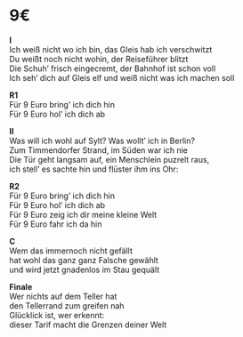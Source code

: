 # 9€

**I**  
Ich weiß nicht wo ich bin, das Gleis hab ich verschwitzt  
Du weißt noch nicht wohin, der Reiseführer blitzt  
Die Schuh’ frisch eingecremt, der Bahnhof ist schon voll  
Ich seh’ dich auf Gleis elf und weiß nicht was ich machen soll  

**R1**  
Für 9 Euro bring’ ich dich hin  
Für 9 Euro hol’ ich dich ab  

**II**  
Was will ich wohl auf Sylt? Was wollt’ ich in Berlin?  
Zum Timmendorfer Strand, im Süden war ich nie  
Die Tür geht langsam auf, ein Menschlein puzrelt raus,  
ich stell’ es sachte hin und flüster ihm ins Ohr:  

**R2**  
Für 9 Euro bring’ ich dich hin  
Für 9 Euro hol’ ich dich ab  
Für 9 Euro zeig ich dir meine kleine Welt  
Für 9 Euro fahr ich da hin  

**C**  
Wem das immernoch nicht gefällt  
hat wohl das ganz ganz Falsche gewählt  
und wird jetzt gnadenlos im Stau gequält  

**Finale**  
Wer nichts auf dem Teller hat  
den Tellerrand zum greifen nah  
Glücklick ist, wer erkennt:  
dieser Tarif macht die Grenzen deiner Welt  
